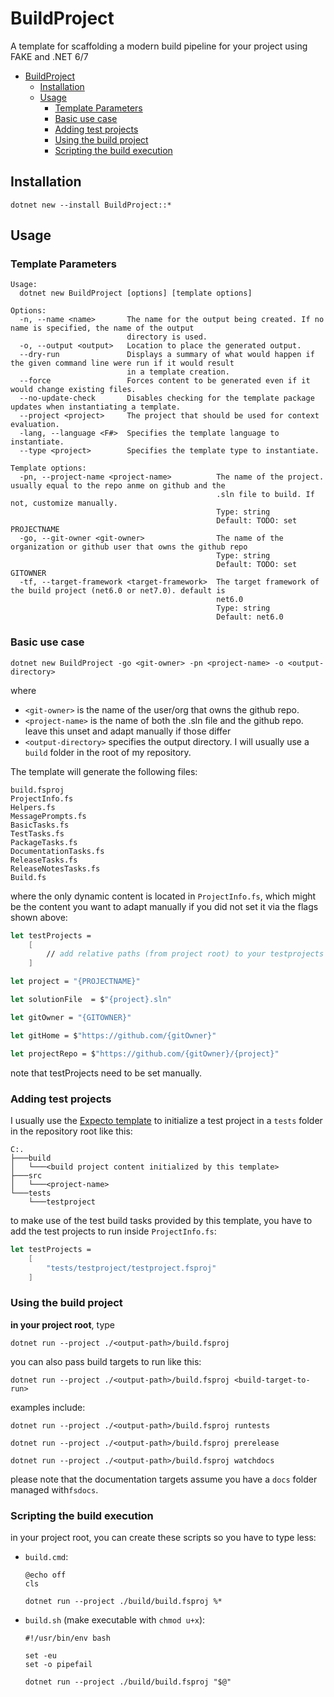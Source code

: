 # BuildProject

A template for scaffolding a modern build pipeline for your project using FAKE and .NET 6/7

- [BuildProject](#buildproject)
  - [Installation](#installation)
  - [Usage](#usage)
    - [Template Parameters](#template-parameters)
    - [Basic use case](#basic-use-case)
    - [Adding test projects](#adding-test-projects)
    - [Using the build project](#using-the-build-project)
    - [Scripting the build execution](#scripting-the-build-execution)


## Installation

```
dotnet new --install BuildProject::*
```

## Usage

### Template Parameters

```
Usage:
  dotnet new BuildProject [options] [template options]

Options:
  -n, --name <name>       The name for the output being created. If no name is specified, the name of the output
                          directory is used.
  -o, --output <output>   Location to place the generated output.
  --dry-run               Displays a summary of what would happen if the given command line were run if it would result
                          in a template creation.
  --force                 Forces content to be generated even if it would change existing files.
  --no-update-check       Disables checking for the template package updates when instantiating a template.
  --project <project>     The project that should be used for context evaluation.
  -lang, --language <F#>  Specifies the template language to instantiate.
  --type <project>        Specifies the template type to instantiate.

Template options:
  -pn, --project-name <project-name>          The name of the project. usually equal to the repo anme on github and the
                                              .sln file to build. If not, customize manually.
                                              Type: string
                                              Default: TODO: set PROJECTNAME
  -go, --git-owner <git-owner>                The name of the organization or github user that owns the github repo
                                              Type: string
                                              Default: TODO: set GITOWNER
  -tf, --target-framework <target-framework>  The target framework of the build project (net6.0 or net7.0). default is
                                              net6.0
                                              Type: string
                                              Default: net6.0
```

### Basic use case

```
dotnet new BuildProject -go <git-owner> -pn <project-name> -o <output-directory>
```

where 

- `<git-owner>` is the name of the user/org that owns the github repo.
- `<project-name>` is the name of both the .sln file and the github repo. leave this unset and adapt manually if those differ
- `<output-directory>` specifies the output directory. I will usually use a `build` folder in the root of my repository.

The template will generate the following files:

```
build.fsproj
ProjectInfo.fs
Helpers.fs
MessagePrompts.fs
BasicTasks.fs
TestTasks.fs
PackageTasks.fs
DocumentationTasks.fs
ReleaseTasks.fs
ReleaseNotesTasks.fs
Build.fs
```

where the only dynamic content is located in `ProjectInfo.fs`, which might be the content you want to adapt manually if you did not set it via the flags shown above:


```fsharp
let testProjects = 
    [
        // add relative paths (from project root) to your testprojects here
    ]

let project = "{PROJECTNAME}"

let solutionFile  = $"{project}.sln"

let gitOwner = "{GITOWNER}"

let gitHome = $"https://github.com/{gitOwner}"

let projectRepo = $"https://github.com/{gitOwner}/{project}"
```

note that testProjects need to be set manually.

### Adding test projects

I usually use the [Expecto template](https://github.com/MNie/Expecto.Template) to initialize a test project in a `tests` folder in the repository root like this:

```
C:.
├───build
│   └───<build project content initialized by this template>
├───src
│   └───<project-name>
└───tests
    └───testproject
```

to make use of the test build tasks provided by this template, you have to add the test projects to run inside `ProjectInfo.fs`:

```fsharp
let testProjects = 
    [
        "tests/testproject/testproject.fsproj"
    ]
```

### Using the build project

**in your project root**, type 

```
dotnet run --project ./<output-path>/build.fsproj
```

you can also pass build targets to run like this:

```
dotnet run --project ./<output-path>/build.fsproj <build-target-to-run>
```

examples include:

```
dotnet run --project ./<output-path>/build.fsproj runtests

dotnet run --project ./<output-path>/build.fsproj prerelease

dotnet run --project ./<output-path>/build.fsproj watchdocs
```

please note that the documentation targets assume you have a `docs` folder managed with`fsdocs`.
    
### Scripting the build execution
    
in your project root, you can create these scripts so you have to type less:

- `build.cmd`:
    
    ```
    @echo off
    cls

    dotnet run --project ./build/build.fsproj %*
    ```
    
 - `build.sh` (make executable with `chmod u+x`):
    
    ```
    #!/usr/bin/env bash

    set -eu
    set -o pipefail

    dotnet run --project ./build/build.fsproj "$@"
    ```   
